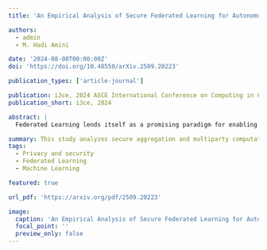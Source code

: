 ```yaml
---
title: 'An Empirical Analysis of Secure Federated Learning for Autonomous Vehicle Applications'

authors:
  - admin
  - M. Hadi Amini

date: '2024-08-08T00:00:00Z'
doi: 'https://doi.org/10.48550/arXiv.2509.20223'

publication_types: ['article-journal']

publication: i3ce, 2024 ASCE International Conference on Computing in Civil Engineering
publication_short: i3ce, 2024

abstract: |
  Federated Learning lends itself as a promising paradigm for enabling distributed learning in autonomous vehicle applications, ensuring data privacy while enhancing predictive model performance through collaborative training on edge client vehicles. However, it remains vulnerable to various categories of cyber-attacks, necessitating more robust security measures to effectively mitigate potential threats. Poisoning and inference attacks are commonly initiated within the federated learning environment to compromise system security. Secure aggregation can limit the disclosure of sensitive information from both outsider and insider attackers. This study conducts an empirical analysis on the transportation image dataset (e.g., LISA traffic light) using various secure aggregation techniques and multiparty computation in the presence of diverse cyber-attacks. Multiparty computation serves as a state-of-the-art security mechanism, providing privacy-preserving aggregation of local model updates from autonomous vehicles through multiple security protocols. The findings demonstrate how adversaries can mislead autonomous vehicle models, causing traffic light misclassification and potential hazards. This study explores the resilience of different secure federated learning aggregation and multiparty computation methods in safeguarding autonomous vehicle applications against cyber threats during both training and inference phases.

summary: This study analyzes secure aggregation and multiparty computation methods in federated learning for autonomous vehicle applications. Using the LISA traffic light dataset, it evaluates their defense against poisoning and inference attacks, highlighting the effectiveness of multiparty computation in preserving privacy and improving model resilience during training and inference.
tags:
  - Privacy and security
  - Federated Learning
  - Machine Learning

featured: true

url_pdf: 'https://arxiv.org/pdf/2509.20223'

image:
  caption: 'An Empirical Analysis of Secure Federated Learning for Autonomous Vehicle Applications'
  focal_point: ''
  preview_only: false
---
```

